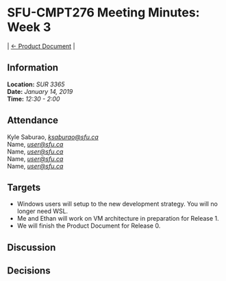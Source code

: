 # SFU-CMPT276 Meeting Minutes: Week 3

| [<- Product Document](../Product-Document.md) |

## Information

**Location:** *SUR 3365*  
**Date:**  *January 14, 2019*  
**Time:** *12:30 - 2:00*

## Attendance

Kyle Saburao, *ksaburao@sfu.ca*  
Name, *user@sfu.ca*  
Name, *user@sfu.ca*  
Name, *user@sfu.ca*  
Name, *user@sfu.ca*

## Targets

- Windows users will setup to the new development strategy. You will no longer need WSL.
- Me and Ethan will work on VM architecture in preparation for Release 1.
- We will finish the Product Document for Release 0.

## Discussion

## Decisions
